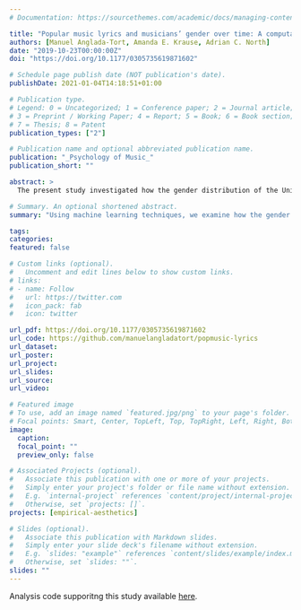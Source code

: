```yaml
---
# Documentation: https://sourcethemes.com/academic/docs/managing-content/

title: "Popular music lyrics and musicians’ gender over time: A computational approach"
authors: [Manuel Anglada-Tort, Amanda E. Krause, Adrian C. North]
date: "2019-10-23T00:00:00Z"
doi: "https://doi.org/10.1177/0305735619871602"

# Schedule page publish date (NOT publication's date).
publishDate: 2021-01-04T14:18:51+01:00

# Publication type.
# Legend: 0 = Uncategorized; 1 = Conference paper; 2 = Journal article;
# 3 = Preprint / Working Paper; 4 = Report; 5 = Book; 6 = Book section;
# 7 = Thesis; 8 = Patent
publication_types: ["2"]

# Publication name and optional abbreviated publication name.
publication: "_Psychology of Music_"
publication_short: ""

abstract: >
  The present study investigated how the gender distribution of the United Kingdom’s most popular artists has changed over time and the extent to which these changes might relate to popular music lyrics. Using data mining and machine learning techniques, we analyzed all songs that reached the UK weekly top 5 sales charts from 1960 to 2015 (4,222 songs). DICTION software facilitated a computerized analysis of the lyrics, measuring a total of 36 lyrical variables per song. Results showed a significant inequality in gender representation on the charts. However, the presence of female musicians increased significantly over the time span. The most critical inflection points leading to changes in the prevalence of female musicians were in 1968, 1976, and 1984. Linear mixed-effect models showed that the total number of words and the use of self-reference in popular music lyrics changed significantly as a function of musicians’ gender distribution over time, and particularly around the three critical inflection points identified. Irrespective of gender, there was a significant trend toward increasing repetition in the lyrics over time. Results are discussed in terms of the potential advantages of using machine learning techniques to study naturalistic singles sales charts data.

# Summary. An optional shortened abstract.
summary: "Using machine learning techniques, we examine how the gender distribution of the UK’s most popular artists has changed in the last 50 years and the extent to which these changes might relate to music lyrics."

tags:
categories: 
featured: false

# Custom links (optional).
#   Uncomment and edit lines below to show custom links.
# links:
# - name: Follow
#   url: https://twitter.com
#   icon_pack: fab
#   icon: twitter

url_pdf: https://doi.org/10.1177/0305735619871602
url_code: https://github.com/manuelangladatort/popmusic-lyrics
url_dataset: 
url_poster:
url_project:
url_slides:
url_source:
url_video:

# Featured image
# To use, add an image named `featured.jpg/png` to your page's folder. 
# Focal points: Smart, Center, TopLeft, Top, TopRight, Left, Right, BottomLeft, Bottom, BottomRight.
image:
  caption:
  focal_point: ""
  preview_only: false

# Associated Projects (optional).
#   Associate this publication with one or more of your projects.
#   Simply enter your project's folder or file name without extension.
#   E.g. `internal-project` references `content/project/internal-project/index.md`.
#   Otherwise, set `projects: []`.
projects: [empirical-aesthetics]

# Slides (optional).
#   Associate this publication with Markdown slides.
#   Simply enter your slide deck's filename without extension.
#   E.g. `slides: "example"` references `content/slides/example/index.md`.
#   Otherwise, set `slides: ""`.
slides: ""
---
```

Analysis code supporitng this study available [here](https://github.com/manuelangladatort/popmusic-lyrics).

